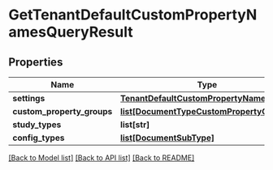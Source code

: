 # GetTenantDefaultCustomPropertyNamesQueryResult

## Properties
Name | Type | Description | Notes
------------ | ------------- | ------------- | -------------
**settings** | [**TenantDefaultCustomPropertyNames**](TenantDefaultCustomPropertyNames.md) |  | [optional] 
**custom_property_groups** | [**list[DocumentTypeCustomPropertyGroups]**](DocumentTypeCustomPropertyGroups.md) |  | [optional] 
**study_types** | **list[str]** |  | [optional] 
**config_types** | [**list[DocumentSubType]**](DocumentSubType.md) |  | [optional] 

[[Back to Model list]](../README.md#documentation-for-models) [[Back to API list]](../README.md#documentation-for-api-endpoints) [[Back to README]](../README.md)


